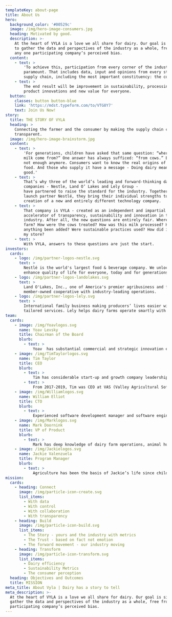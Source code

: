 ```yaml
---
templateKey: about-page
title: About Us
hero:
  background_color: '#00529c'
  image: /img/hero-image-consumers.jpg
  heading: Motivated by good.
  description: >-
    At the heart of VYLA is a love we all share for dairy. Our goal is simple:
    to gather the data and perspectives of the industry as a whole, free from
    any one participating company’s perceived bias.
  content:
    - text: >
        'To achieve this, participation from every corner of the industry is
        paramount. That includes data, input and opinions from every step in the
        supply chain, including the most important constituency: the consumer.'
    - text: >
        The end result will be improvement in sustainability, processing,
        product innovations and new value for everyone.
  button:
    classes: button button-blue
    link: 'https://mdst.typeform.com/to/VTG8Y7'
    text: Join Us Now!
story:
  title: THE STORY OF VYLA
  heading: >
    Connecting the farmer and the consumer by making the supply chain completely
    transparent.
  image: /img/hero-image-brainstorm.jpg
  content:
    - text: >
        'For generations, children have asked that same question: “where does
        milk come from?” One answer has always sufficed: “from cows.” But that’s
        not enough anymore. Consumers want to know the real origins of their
        food. And those who supply it have a message - Doing dairy means doing
        good.'
    - text: >
        That’s why three of the world’s leading and forward-thinking dairy
        companies - Nestle, Land O’ Lakes and Lely Group -
        have partnered to raise the standard for the industry. Together with
        launch partner Nestlé, they bring their individual strengths to the
        creation of a new and entirely different technology company.
    - text: >
        That company is VYLA - created as an independent and impartial
        accelerator of transparency, sustainability and innovation in the dairy
        industry. After all, the new questions are entirely fair. Where was the
        farm? How were the cows treated? How was this milk processed? Has
        anything been added? Were sustainable practices used? How did it get to
        my store?
    - text: >
        With VYLA, answers to these questions are just the start.
investors:
  cards:
    - logo: /img/partner-logos-nestle.svg
      text: >
        Nestlé is the world's largest food & beverage company. We unlock the power of food to
        enhance quality of life for everyone, today and for generations to come.
    - logo: /img/partner-logos-landolakes.svg
      text: >
        Land O'Lakes, Inc., one of America's premier agribusiness and food companies, is a 
        member-owned cooperative with industry-leading operations.
    - logo: /img/partner-logos-lely.svg
      text: >
        International family business making producers’ lives easier with innovative solutions and
        tailored services. Lely helps dairy farms operate smartly with the use of management systems.
team:
  cards:
    - image: /img/Yoavlogos.svg
      name: Yoav Levsky
      title: Chairman of the Board
      blurb:
        - text: >
            Yoav  has substantial commercial and strategic innovation experience with over 20 years in the dairy industry and precise farming business. In recent years, Mr. Levsky dedicate much of his time to lead an industry wide effort to  address some of the main challenges our food eco system is facing. He has a substantial network within the food ecosystem, which he is bringing together to collectively resolve these challenges.
    - image: /img/TimTaylorlogos.svg
      name: Tim Taylor
      title: CEO
      blurb:
        - text: >
            Tim has considerable start-up and growth company leadership experience on an international scale. He has been the founder and CEO of three manufacturing start-ups in the electronics and dental markets. In 2007 Tim joined Telogis, Inc. (now Verizon Connect) as COO. The company is a provider of cloud-based software in the mobile resource management and fleet optimization space.
        - text: >
            From 2017-2019, Tim was CEO at VAS (Valley Agricultural Software). At VAS, he led the transformation of the company from 100% “on-premise” software to being the leading Cloud platform for dairy operations.
    - image: /img/Williamlogos.svg
      name: William Elliot
      title: CTO
      blurb:
        - text: >
            Experienced software development manager and software engineer with passion for software development and empowering teams to solve real world problems delivering solutions that work and perform well. With 30 years experience working with numerous database technologies have a strong data metric driven approach to problem solving and increasingly looking to leverage technology to provide better solutions, more reliably and quickly in today’s big data environments.
    - image: /img/Marklogos.svg
      name: Mark Doornink
      title: VP of Product
      blurb:
        - text: >
            Mark has deep knowledge of dairy farm operations, animal husbandry, farm management & dairy industry ecosystem. He has a proven ability to adapt and implement technology that improves dairy farm efficiency & profitability. With decades of practical experience in support, planning & design of cloud-based software solutions, Mark is recognized for leading product and development teams to transition from on-premise licensed software to SaaS revenue, cloud-based applications.
    - image: /img/Jackielogos.svg
      name: Jackie Valenzuela
      title: Program Manager
      blurb:
        - text: >
            Agriculture has been the basis of Jackie’s life since childhood. Growing up in the hills amongst beef cattle sent her to pursue a degree in Animal Science from California Polytechnic University on the central coast of California. Through a journey that involved entrepreneurship, Jackie fit well into a Project Manager role at VAS and grew into an Integration Product Manager. In this role she has managed over 230 projects to meet both short-term and long-term company goals. Jackie understands the identification, organization, and progression to launch a successful product on time and with purpose.
mission:
  cards:
    - heading: Connect
      image: /img/particle-icon-create.svg
      list_items:
        - With data
        - With control
        - With collaboration
        - With transparency
    - heading: Build
      image: /img/particle-icon-build.svg
      list_items:
        - The Story - yours and the industry with metrics
        - The Trust - based on fact not emotion
        - The forward movement - our industry moving
    - heading: Transform
      image: /img/particle-icon-transform.svg
      list_items:
        - Dairy efficiency
        - Sustainability Metrics
        - The consumer perception
  heading: Objectives and Outcomes
  title: MISSION
meta_title: About Vyla | Dairy has a story to tell
meta_description: >-
  At the heart of VYLA is a love we all share for dairy. Our goal is simple: to
  gather the data and perspectives of the industry as a whole, free from any one
  participating company’s perceived bias.
---
```

